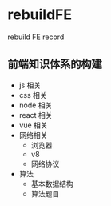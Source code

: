 # rebuildFE

rebuild FE record

## 前端知识体系的构建

- js 相关
- css 相关
- node 相关
- react 相关
- vue 相关
- 网络相关
  - 浏览器
  - v8
  - 网络协议
- 算法
  - 基本数据结构
  - 算法题目
